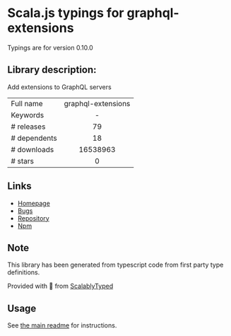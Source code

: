
# Scala.js typings for graphql-extensions

Typings are for version 0.10.0

## Library description:
Add extensions to GraphQL servers

|                    |                 |
| ------------------ | :-------------: |
| Full name          | graphql-extensions |
| Keywords           | - |
| # releases         | 79 |
| # dependents       | 18 |
| # downloads        | 16538963 |
| # stars            | 0 |

## Links
- [Homepage](https://github.com/apollographql/graphql-extensions#readme)
- [Bugs](https://github.com/apollographql/graphql-extensions/issues)
- [Repository](https://github.com/apollographql/graphql-extensions)
- [Npm](https://www.npmjs.com/package/graphql-extensions)
    


## Note
This library has been generated from typescript code from first party type definitions.

Provided with :purple_heart: from [ScalablyTyped](https://github.com/oyvindberg/ScalablyTyped)

## Usage
See [the main readme](../../readme.md) for instructions.


